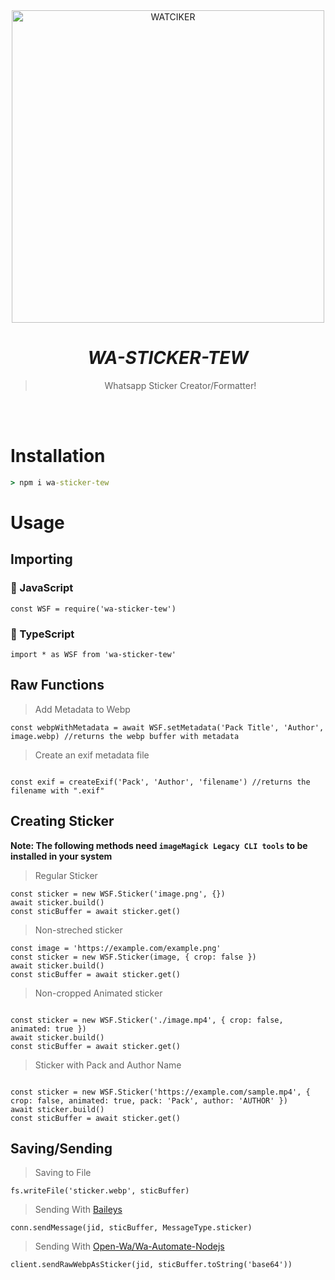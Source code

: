 <div align="center">
<img src="https://i.ibb.co/sHwxdFm/nightcore.jpg" alt="WATCIKER" width="500" />

# _**WA-STICKER-TEW**_

> Whatsapp Sticker Creator/Formatter!
> 
>
</div><br/>
<br/>

# Installation
```cmd
> npm i wa-sticker-tew
```

# Usage

## Importing

### 💜 JavaScript
```JS
const WSF = require('wa-sticker-tew')
```
### 💜 TypeScript
```TS 
import * as WSF from 'wa-sticker-tew'
```


## Raw Functions

> Add Metadata to Webp 

```JS
const webpWithMetadata = await WSF.setMetadata('Pack Title', 'Author', image.webp) //returns the webp buffer with metadata
```

> Create an exif metadata file
```TS

const exif = createExif('Pack', 'Author', 'filename') //returns the filename with ".exif"
```


## Creating Sticker 
**Note: The following methods need `imageMagick Legacy CLI tools` to be installed in your system**

> Regular Sticker

```JS
const sticker = new WSF.Sticker('image.png', {})
await sticker.build()
const sticBuffer = await sticker.get()

```

> Non-streched sticker 

```JS
const image = 'https://example.com/example.png' 
const sticker = new WSF.Sticker(image, { crop: false })
await sticker.build()
const sticBuffer = await sticker.get()

```

> Non-cropped Animated sticker 
```JS

const sticker = new WSF.Sticker('./image.mp4', { crop: false, animated: true })
await sticker.build()
const sticBuffer = await sticker.get()

```
> Sticker with Pack and Author Name

```JS

const sticker = new WSF.Sticker('https://example.com/sample.mp4', { crop: false, animated: true, pack: 'Pack', author: 'AUTHOR' })
await sticker.build()
const sticBuffer = await sticker.get()
```

##  Saving/Sending

> Saving to File
```JS
fs.writeFile('sticker.webp', sticBuffer)
```
> Sending With [Baileys](https://github.com/adiwajshing/baileys)
```JS
conn.sendMessage(jid, sticBuffer, MessageType.sticker)
```
> Sending With [Open-Wa/Wa-Automate-Nodejs](https://github.com/open-wa/wa-automate-nodejs)

```JS 
client.sendRawWebpAsSticker(jid, sticBuffer.toString('base64'))
```



